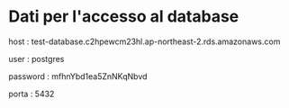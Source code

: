 # Dati per l'accesso al database
host : test-database.c2hpewcm23hl.ap-northeast-2.rds.amazonaws.com

user : postgres

password : mfhnYbd1ea5ZnNKqNbvd

porta : 5432
